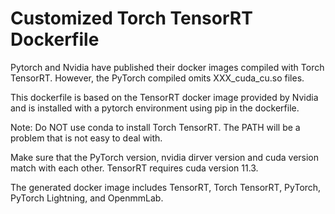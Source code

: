 # Customized Torch TensorRT Dockerfile

Pytorch and Nvidia have published their docker images compiled with Torch TensorRT. However, the PyTorch compiled omits XXX_cuda_cu.so files. 

This dockerfile is based on the TensorRT docker image provided by Nvidia and is installed with a pytorch environment using pip in the dockerfile.

Note: Do NOT use conda to install Torch TensorRT. The PATH will be a problem that is not easy to deal with.

Make sure that the PyTorch version, nvidia dirver version and cuda version match with each other. TensorRT requires cuda version 11.3.

The generated docker image includes TensorRT, Torch TensorRT, PyTorch, PyTorch Lightning, and OpenmmLab.
